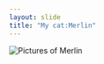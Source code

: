 ```yaml
---
layout: slide
title: "My cat:Merlin"
---
```

![Pictures of Merlin](https://i.ibb.co/YRGnb6k/20210101-154146.jpg)

